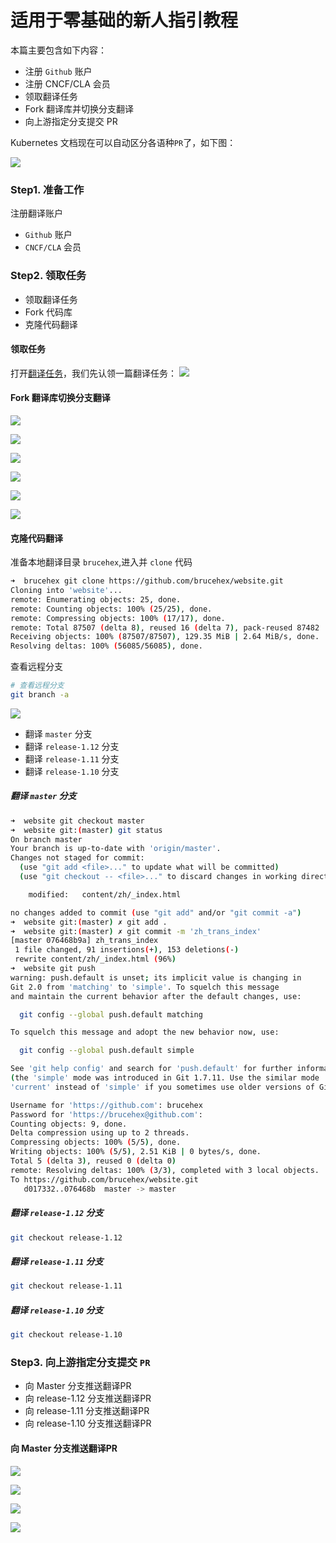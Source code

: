 
# 适用于零基础的新人指引教程

本篇主要包含如下内容：

- 注册 `Github` 账户
- 注册 CNCF/CLA 会员
- 领取翻译任务
- Fork 翻译库并切换分支翻译
- 向上游指定分支提交 PR

Kubernetes 文档现在可以自动区分各语种`PR`了，如下图：

![](./image/2018-10-17-21-55-02.png)

### Step1. 准备工作

注册翻译账户

- `Github` 账户
- `CNCF/CLA` 会员

### Step2. 领取任务

- 领取翻译任务
- Fork 代码库
- 克隆代码翻译

#### 领取任务
打开[翻译任务](https://docs.google.com/spreadsheets/d/1k49XTmtEkhjeh9M118fwwcXVfHvCe-DCy6sVVRQAxBk/edit#gid=1294143213)，我们先认领一篇翻译任务：
![](./image/2018-10-17-19-32-00.png)

#### Fork 翻译库切换分支翻译

![](./image/2018-10-17-16-57-49.png)

![](./image/2018-10-17-16-58-38.png)

![](./image/2018-10-17-16-59-20.png)

![](./image/2018-10-17-16-59-52.png)

![](./image/2018-10-17-17-05-04.png)

![](./image/2018-10-17-17-05-41.png)


#### 克隆代码翻译

准备本地翻译目录 `brucehex`,进入并 `clone` 代码

```bash
➜  brucehex git clone https://github.com/brucehex/website.git
Cloning into 'website'...
remote: Enumerating objects: 25, done.
remote: Counting objects: 100% (25/25), done.
remote: Compressing objects: 100% (17/17), done.
remote: Total 87507 (delta 8), reused 16 (delta 7), pack-reused 87482
Receiving objects: 100% (87507/87507), 129.35 MiB | 2.64 MiB/s, done.
Resolving deltas: 100% (56085/56085), done.
```

查看远程分支

```bash
# 查看远程分支
git branch -a
```
![](./image/2018-10-17-19-44-28.png)

- 翻译 `master` 分支
- 翻译 `release-1.12` 分支
- 翻译 `release-1.11` 分支
- 翻译 `release-1.10` 分支

##### 翻译 `master` 分支

```bash
➜  website git checkout master
➜  website git:(master) git status
On branch master
Your branch is up-to-date with 'origin/master'.
Changes not staged for commit:
  (use "git add <file>..." to update what will be committed)
  (use "git checkout -- <file>..." to discard changes in working directory)

	modified:   content/zh/_index.html

no changes added to commit (use "git add" and/or "git commit -a")
➜  website git:(master) ✗ git add .
➜  website git:(master) ✗ git commit -m 'zh_trans_index'
[master 076468b9a] zh_trans_index
 1 file changed, 91 insertions(+), 153 deletions(-)
 rewrite content/zh/_index.html (96%)
➜  website git push
warning: push.default is unset; its implicit value is changing in
Git 2.0 from 'matching' to 'simple'. To squelch this message
and maintain the current behavior after the default changes, use:

  git config --global push.default matching

To squelch this message and adopt the new behavior now, use:

  git config --global push.default simple

See 'git help config' and search for 'push.default' for further information.
(the 'simple' mode was introduced in Git 1.7.11. Use the similar mode
'current' instead of 'simple' if you sometimes use older versions of Git)

Username for 'https://github.com': brucehex
Password for 'https://brucehex@github.com':
Counting objects: 9, done.
Delta compression using up to 2 threads.
Compressing objects: 100% (5/5), done.
Writing objects: 100% (5/5), 2.51 KiB | 0 bytes/s, done.
Total 5 (delta 3), reused 0 (delta 0)
remote: Resolving deltas: 100% (3/3), completed with 3 local objects.
To https://github.com/brucehex/website.git
   d017332..076468b  master -> master
```

##### 翻译 `release-1.12` 分支

```bash
git checkout release-1.12
```

##### 翻译 `release-1.11` 分支

```bash
git checkout release-1.11
```

##### 翻译 `release-1.10` 分支


```bash
git checkout release-1.10
```


### Step3. 向上游指定分支提交 `PR`

- 向 Master 分支推送翻译PR
- 向 release-1.12 分支推送翻译PR
- 向 release-1.11 分支推送翻译PR
- 向 release-1.10 分支推送翻译PR

#### 向 Master 分支推送翻译PR

![](./image/2018-10-17-21-48-30.png)

![](./image/2018-10-17-21-49-23.png)

![](./image/2018-10-17-21-50-57.png)

![](./image/2018-10-17-21-52-35.png)
